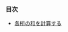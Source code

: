 ### 目次

* [各桁の和を計算する](https://github.com/siman-man/Manaby/blob/master/document/tips/Integer/sum_of_digits.md)
